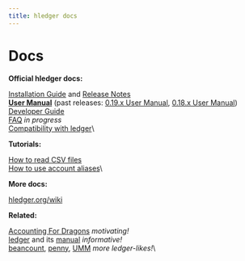 ```yaml
---
title: hledger docs
---
```


# Docs

**Official hledger docs:**

[Installation Guide](INSTALL.html) and [Release Notes](NEWS.html)\
**[User Manual](MANUAL.html)** (past releases:
[0.19.x User Manual](0.19/MANUAL.html),
[0.18.x User Manual](0.18/MANUAL.html))\
[Developer Guide](DEVELOP.html)\
[FAQ](FAQ.html) *in progress*\
[Compatibility with ledger](LEDGER.html)\


**Tutorials:**

[How to read CSV files](CSV.html)\
[How to use account aliases](ALIASES.html)\


**More docs:**

[hledger.org/wiki](http://hledger.org/wiki)

**Related:**

[Accounting For Dragons](http://podcastle.org/2009/10/09/pc-miniature-38-accounting-for-dragons) *motivating!*\
[ledger](http://ledger-cli.org) and its [manual](http://ledger-cli.org/3.0/doc/ledger3.html) *informative!*\
[beancount](http://furius.ca/beancount/),
[penny](https://github.com/massysett/penny),
[UMM](http://hackage.haskell.org/package/UMM)
*more ledger-likes!*\

